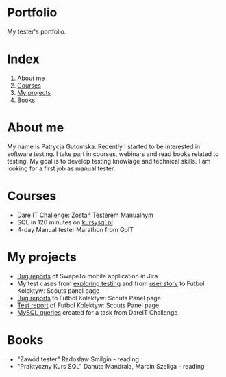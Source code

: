 # Portfolio
My tester's portfolio.

# Index
1. [About me](#about-me)
2. [Courses](#courses)
3. [My projects](#my-projects)
4. [Books](#books)

# About me

My name is Patrycja Gutomska. Recently I started to be interested in software testing. I take part in courses, webinars and read books related to testing. My goal is to develop testing knowlage and technical skills. I am looking for a first job as manual tester.

# Courses

* Dare IT Challenge: Zostań Testerem Manualnym
* SQL in 120 minutes on [kursysql.pl](https://www.kursysql.pl/sql-w-120-minut/)
* 4-day Manual tester Marathon from GoIT

# My projects

* [Bug reports](https://github.com/pgutomska/Portfolio/blob/main/MyProjects/BugReportsOfSwipeTo.md) of SwapeTo mobile application in Jira
* My test cases from [exploring testing](https://docs.google.com/document/d/1YRDIOQvrbB-8L77hRTqiGg1yvgKjiYIGKWvk3LYt234/edit) and from [user story](https://docs.google.com/document/d/1Nugy81i-qjqrOQDaUlxDpq8gY8DRlNZDSZEQa8Yp7YA/edit) to Futbol Kolektyw: Scouts panel page
* [Bug reports](https://docs.google.com/document/d/1EmkNx5qp1kCTks8WTv7mbIuncSpynDsv53T68aa-5_I/edit) to Futbol Kolektyw: Scouts Panel page
* [Test report](https://docs.google.com/document/d/19ihWjwXELDIiIsyVEEKJ_eT4FaK2ZSFzIaj33SLo9h0/edit#heading=h.mjmbsq3woa0n) of Futbol Kolektyw: Scouts Panel page
* [MySQL queries](https://github.com/pgutomska/Portfolio/blob/main/MyProjects/MySQL.md) created for a task from DareIT Challenge

# Books

* "Zawód tester" Radosław Smilgin - reading
* "Praktyczny Kurs SQL" Danuta Mandrala, Marcin Szeliga - reading
